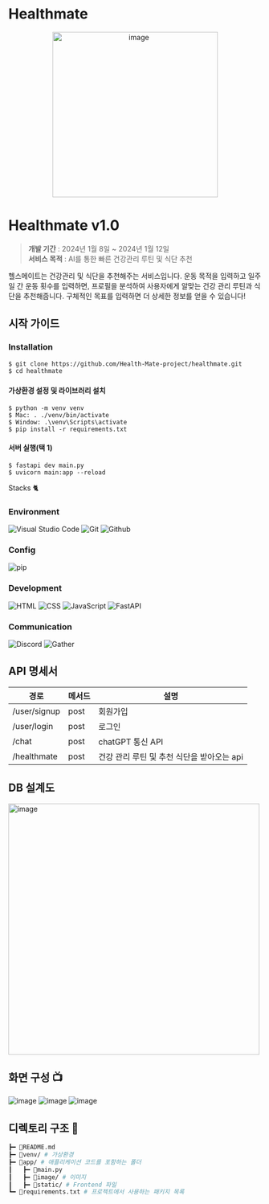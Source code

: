 # Healthmate
<div align="center">
<img width="329" alt="image" src="https://github.com/user-attachments/assets/c7a770da-0877-4d69-b0ed-67e8018242b4">
</div>

# Healthmate v1.0
> **개발 기간** : 2024년 1월 8일 ~ 2024년 1월 12일 <br>
> **서비스 목적** : AI를 통한 빠른 건강관리 루틴 및 식단 추천 <br>

헬스메이트는 건강관리 및 식단을 추천해주는 서비스입니다. 운동 목적을 입력하고 일주일 간 운동 횟수를 입력하면, 프로필을 분석하여 사용자에게 알맞는 건강 관리 루틴과 식단을 추천해줍니다. 구체적인 목표를 입력하면 더 상세한 정보를 얻을 수 있습니다!

## 시작 가이드
### Installation
``` bash
$ git clone https://github.com/Health-Mate-project/healthmate.git
$ cd healthmate
```
#### 가상환경 설정 및 라이브러리 설치
```
$ python -m venv venv
$ Mac: . ./venv/bin/activate
$ Window: .\venv\Scripts\activate
$ pip install -r requirements.txt
```
#### 서버 실행(택 1)
```
$ fastapi dev main.py
$ uvicorn main:app --reload
```

Stacks 🐈

### Environment
![Visual Studio Code](https://img.shields.io/badge/Visual%20Studio%20Code-007ACC?style=for-the-badge&logo=Visual%20Studio%20Code&logoColor=white)
![Git](https://img.shields.io/badge/Git-F05032?style=for-the-badge&logo=Git&logoColor=white)
![Github](https://img.shields.io/badge/GitHub-181717?style=for-the-badge&logo=GitHub&logoColor=white)             

### Config
![pip](https://img.shields.io/badge/pip-CB3837?style=for-the-badge&logo=pip&logoColor=white)        

### Development
![HTML](https://img.shields.io/badge/html5-E34F26?style=for-the-badge&logo=html5&logoColor=white)
![CSS](https://img.shields.io/badge/css-663399?style=for-the-badge&logo=css&logoColor=white)
![JavaScript](https://img.shields.io/badge/JavaScript-F7DF1E?style=for-the-badge&logo=Javascript&logoColor=white)
![FastAPI](https://img.shields.io/badge/FastAPI-009688?style=for-the-badge&logo=fastapi&logoColor=white)

### Communication
![Discord](https://img.shields.io/badge/Discord-5865F2?style=for-the-badge&logo=Discord&logoColor=white)
![Gather](https://img.shields.io/badge/Gather-000000?style=for-the-badge&logo=Gather&logoColor=white)

## API 명세서
| 경로           | 메서드  | 설명   |
|--------------|------|------|
| /user/signup | post | 회원가입 |
| /user/login  | post | 로그인  |
| /chat        | post | chatGPT 통신 API  |
| /healthmate  | post | 건강 관리 루틴 및 추천 식단을 받아오는 api  |

## DB 설계도
<div style="backgroundColor: .white;">
<img width="500" alt="image" src="https://github.com/user-attachments/assets/4fbe2308-eee8-4310-9a4a-402cf17f0376">
</div>

## 화면 구성 📺
![image](https://github.com/user-attachments/assets/0bb5e089-e604-4fb6-940a-fc205a30bca1)
![image](https://github.com/user-attachments/assets/a27dad38-19f4-4196-baa3-9db826e85abe)
![image](https://github.com/user-attachments/assets/37467f5a-a465-43c8-97f7-dbbadb872ec7)


## 디렉토리 구조 📁
```bash
┣━ 📄README.md
┣━ 📁venv/ # 가상환경
┣━ 📁app/ # 애플리케이션 코드를 포함하는 폴더
┃   ┣━ 📄main.py
┃   ┣━ 📁image/ # 이미지
┃   ┣━ 📁static/ # Frontend 파일
┗━ 📄requirements.txt # 프로젝트에서 사용하는 패키지 목록
```
